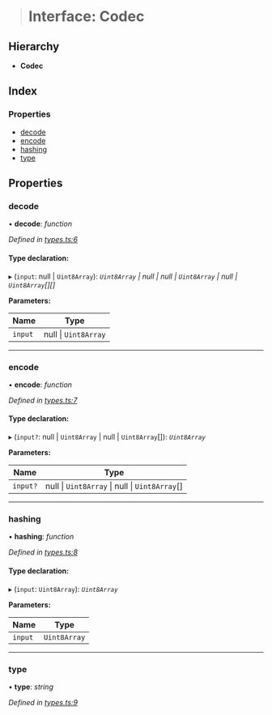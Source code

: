 > # Interface: Codec

## Hierarchy

* **Codec**

## Index

### Properties

* [decode](_types_.codec.md#decode)
* [encode](_types_.codec.md#encode)
* [hashing](_types_.codec.md#hashing)
* [type](_types_.codec.md#type)

## Properties

###  decode

• **decode**: *function*

*Defined in [types.ts:6](https://github.com/polkadot-js/common/blob/884c965/packages/trie-codec/src/types.ts#L6)*

#### Type declaration:

▸ (`input`: null | `Uint8Array`): *`Uint8Array` | null | null | `Uint8Array` | null | `Uint8Array`[][]*

**Parameters:**

Name | Type |
------ | ------ |
`input` | null \| `Uint8Array` |

___

###  encode

• **encode**: *function*

*Defined in [types.ts:7](https://github.com/polkadot-js/common/blob/884c965/packages/trie-codec/src/types.ts#L7)*

#### Type declaration:

▸ (`input?`: null | `Uint8Array` | null | `Uint8Array`[]): *`Uint8Array`*

**Parameters:**

Name | Type |
------ | ------ |
`input?` | null \| `Uint8Array` \| null \| `Uint8Array`[] |

___

###  hashing

• **hashing**: *function*

*Defined in [types.ts:8](https://github.com/polkadot-js/common/blob/884c965/packages/trie-codec/src/types.ts#L8)*

#### Type declaration:

▸ (`input`: `Uint8Array`): *`Uint8Array`*

**Parameters:**

Name | Type |
------ | ------ |
`input` | `Uint8Array` |

___

###  type

• **type**: *string*

*Defined in [types.ts:9](https://github.com/polkadot-js/common/blob/884c965/packages/trie-codec/src/types.ts#L9)*